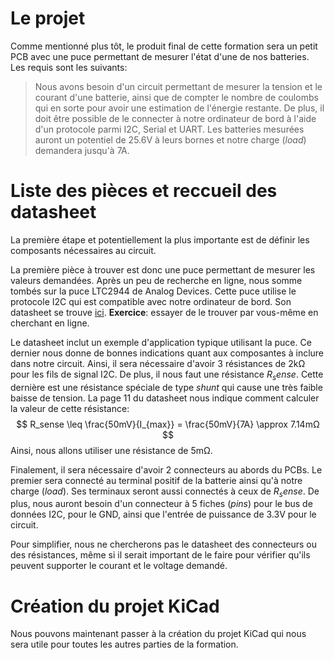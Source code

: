 # Le projet
Comme mentionné plus tôt, le produit final de cette formation sera un petit PCB avec une puce
permettant de mesurer l'état d'une de nos batteries. Les requis sont les suivants:
> Nous avons besoin d'un circuit permettant de mesurer la tension et le courant d'une batterie,
> ainsi que de compter le nombre de coulombs qui en sorte pour avoir une estimation de l'énergie
> restante. De plus, il doit être possible de le connecter à notre ordinateur de bord à l'aide d'un
> protocole parmi I2C, Serial et UART. Les batteries mesurées auront un potentiel de 25.6V à leurs
> bornes et notre charge (*load*) demandera jusqu'à 7A.

# Liste des pièces et reccueil des datasheet
La première étape et potentiellement la plus importante est de définir les composants nécessaires
au circuit.

La première pièce à trouver est donc une puce permettant de mesurer les valeurs demandées. Après un
peu de recherche en ligne, nous somme tombés sur la puce LTC2944 de Analog Devices. Cette puce
utilise le protocole I2C qui est compatible avec notre ordinateur de bord. Son datasheet se trouve
[ici]().
**Exercice**: essayer de le trouver par vous-même en cherchant en ligne.

Le datasheet inclut un exemple d'application typique utilisant la puce. Ce dernier nous donne de
bonnes indications quant aux composantes à inclure dans notre circuit. Ainsi, il sera nécessaire
d'avoir 3 résistances de 2kΩ pour les fils de signal I2C. De plus, il nous faut une résistance
$R_sense$. Cette dernière est une résistance spéciale de type *shunt* qui cause une très faible
baisse de tension. La page 11 du datasheet nous indique comment calculer la valeur de cette
résistance:
$$
R_sense \leq \frac{50mV}{I_{max}} = \frac{50mV}{7A} \approx 7.14mΩ
$$
Ainsi, nous allons utiliser une résistance de 5mΩ.

Finalement, il sera nécessaire d'avoir 2 connecteurs au abords du PCBs. Le premier sera connecté au
terminal positif de la batterie ainsi qu'à notre charge (*load*). Ses terminaux seront aussi
connectés à ceux de $R_sense$. De plus, nous auront besoin d'un connecteur à 5 fiches (*pins*) pour
le bus de données I2C, pour le GND, ainsi que l'entrée de puissance de 3.3V pour le circuit.

Pour simplifier, nous ne chercherons pas le datasheet des connecteurs ou des résistances, même si il
serait important de le faire pour vérifier qu'ils peuvent supporter le courant et le voltage
demandé.

# Création du projet KiCad
Nous pouvons maintenant passer à la création du projet KiCad qui nous sera utile pour toutes les
autres parties de la formation.
